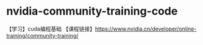 # nvidia-community-training-code
【学习】cuda编程基础
【课程链接】https://www.nvidia.cn/developer/online-training/community-training/
